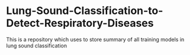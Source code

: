 # Lung-Sound-Classification-to-Detect-Respiratory-Diseases
This is a repository which uses to store summary of all training models in lung sound classification
